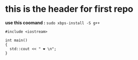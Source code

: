 # this is the header for first repo
**use this coomand :**
`sudo xbps-install -S g++`

```
#include <iostream>

int main()
{
  std::cout << " ❤️ \n";
}
```

